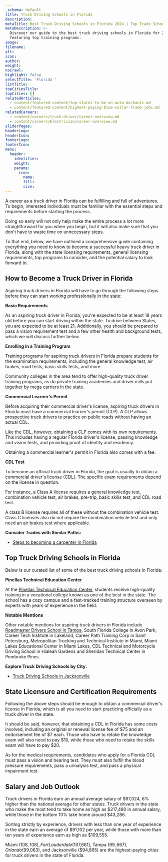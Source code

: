 ```yaml
---
_schema: default
title: Truck Driving Schools in Florida
description:
metaTitle: Best Truck Driving Schools in Florida 2024 | Top Trade Schools
metaDescription: >-
  Discover our guide to the best truck driving schools in Florida for 2024,
  featuring top training programs.
image:
filename:
alt:
icon:
author:
weight:
noCrawl:
highlight: false
selectTitle: 'Florida '
listTitle:
topCitiesTitle:
topCities: []
relatedArticles:
  - content/featured-content/top-states-to-be-an-auto-mechanic.md
  - content/featured-content/highest-paying-blue-collar-trade-jobs.md
relatedCareers:
  - content/careers/truck-driver/career-overview.md
  - content/careers/Electrician/career-overview.md
sliderPages:
headerLogo:
headerIcon:
footerLogo:
footerIcon:
menu:
  header:
    identifier:
    weight:
    params:
      icon:
        name:
        fill:
        size:
---
```

A career as a truck driver in Florida can be fulfilling and full of adventures. To begin, interested individuals must be familiar with the essential steps and requirements before starting the process.

Doing so early will not only help make the entire process a lot more straightforward for you when you begin, but it will also make sure that you don't have to waste time on unnecessary steps.

To that end, below, we have outlined a comprehensive guide containing everything you need to know to become a successful heavy truck driver in Florida, along with the state licensing requirements, general licensing requirements, top programs to consider, and the potential salary to look forward to.

## **How to Become a Truck Driver in Florida**

Aspiring truck drivers in Florida will have to go through the following steps before they can start working professionally in the state:

**Basic Requirements**

As an aspiring truck driver in Florida, you're expected to be at least 18 years old before you can start driving within the state. To drive between States, you are expected to be at least 21. Additionally, you should be prepared to pass a vision requirement test and a few other health and background tests, which we will discuss further below.

**Enrolling in a Training Program**

Training programs for aspiring truck drivers in Florida prepare students for the examination requirements, including the general knowledge test, air brakes, road tests, basic skills tests, and more.

Community colleges in the area tend to offer high-quality truck driver training programs, as do private training academies and driver mills put together by mega carriers in the state.

**Commercial Learner's Permit**

Before acquiring their commercial driver's license, aspiring truck drivers in Florida must have a commercial learner's permit (CLP). A CLP allows prospective truck drivers to practice on public roads without having an actual CDL.

Like the CDL, however, obtaining a CLP comes with its own requirements. This includes having a regular Florida driver's license, passing knowledge and vision tests, and providing proof of identity and residency.

Obtaining a commercial learner's permit in Florida also comes with a fee.

**CDL Test**

To become an official truck driver in Florida, the goal is usually to obtain a commercial driver's license (CDL). The specific exam requirements depend on the license in question.

For instance, a Class A license requires a general knowledge test, combination vehicle test, air brakes, pre-trip, basic skills test, and CDL road test.

A class B license requires all of these without the combination vehicle test. Class C licenses also do not require the combination vehicle test and only need an air brakes test where applicable.

**Consider Trades with Similar Paths:**

* [Steps to becoming a carpenter in Florida](https://toptradeschools.com/near-you/carpenter/florida/)

## **Top Truck Driving Schools in Florida**

Below is our curated list of some of the best truck driving schools in Florida:

**Pinellas Technical Education Center**

At the [Pinellas Technical Education Center](https://www.pcsb.org/myptc), students receive high-quality training in a vocational college known as one of the best in the state. The school has a cozy campus and a fast-tracked training structure overseen by experts with years of experience in the field.

**Notable Mentions**

Other notable mentions for aspiring truck drivers in Florida include [Roadmaster Drivers School in Tampa](https://www.roadmaster.com/locations/tampa-florida/), South Florida College in Avon Park, Career Tech Institute in Lakeland, Career Path Training Corp in Saint Petersburg, Metropolitan Trucking and Technical Institute in Miami, Miami Lakes Educational Center in Miami Lakes, CDL Technical and Motorcycle Driving School in Hialeah Gardens and Sheridan Technical Center in Pembroke Pines.

**Explore Truck Driving Schools by City:**

* [Truck Driving Schools in Jacksonville](https://toptradeschools.com/near-you/truck-driver/florida/jacksonville/)

## **State Licensure and Certification Requirements**

Following the above steps should be enough to obtain a commercial driver's license in Florida, which is all you need to start practicing officially as a truck driver in the state.

It should be said, however, that obtaining a CDL in Florida has some costs involved, including an original or renewal license fee of $75 and an endorsement fee of $7 each. Those who have to retake the knowledge exam will also need to pay $10, while those who need to retake the skills exam will have to pay $20.

As for the medical requirements, candidates who apply for a Florida CDL must pass a vision and hearing test. They must also fulfill the blood pressure requirements, pass a urinalysis test, and pass a physical impairment test.

## **Salary and Job Outlook**

Truck drivers in Florida earn an annual average salary of $97,024, 6% higher than the national average for other states. Truck drivers in the state who make the most tend to take home as high as $217,480 in annual salary, while those in the bottom 10% take home around $43,286.

Sorting strictly by experience, drivers with less than one year of experience in the state earn an average of $91,102 per year, while those with more than ten years of experience earn as high as $109,555.

Miami ($108,108), Fort Lauderdale ($107,661), Tampa ($99,667), Orlando ($99,063), and Jacksonville ($94,865) are the highest-paying cities for truck drivers in the state of Florida.